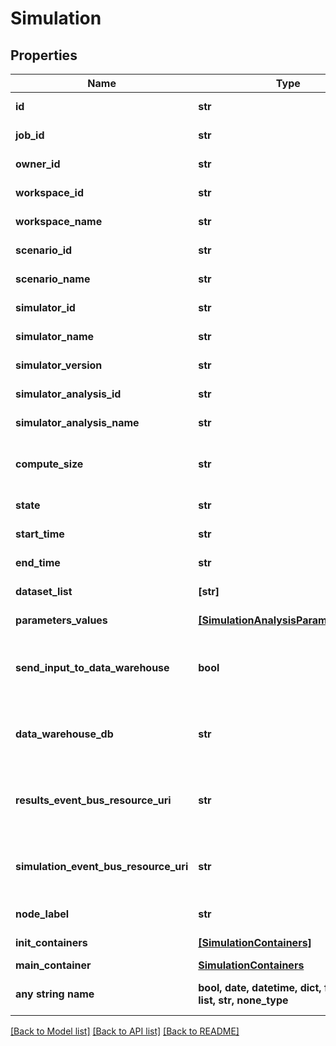 # Simulation


## Properties
Name | Type | Description | Notes
------------ | ------------- | ------------- | -------------
**id** | **str** | the Simulation | [optional] [readonly] 
**job_id** | **str** | the Platform compute cluster Job Id | [optional] [readonly] 
**owner_id** | **str** | the user id which own this simulation | [optional] [readonly] 
**workspace_id** | **str** | the Workspace Id | [optional] [readonly] 
**workspace_name** | **str** | the Workspace name | [optional] [readonly] 
**scenario_id** | **str** | the Scenario Id | [optional] [readonly] 
**scenario_name** | **str** | the Scenario name | [optional] [readonly] 
**simulator_id** | **str** | the Simulator Id | [optional] [readonly] 
**simulator_name** | **str** | the Simulator name | [optional] [readonly] 
**simulator_version** | **str** | the Simulator version | [optional] [readonly] 
**simulator_analysis_id** | **str** | the Simulator Analysis id | [optional] [readonly] 
**simulator_analysis_name** | **str** | the Simulator Analysis name | [optional] [readonly] 
**compute_size** | **str** | the compute size needed for this Analysis. Standard sizes are basic and highcpu. Default is basic | [optional] [readonly] 
**state** | **str** | the Simulation state | [optional] [readonly] 
**start_time** | **str** | the Simulation start Date Time | [optional] [readonly] 
**end_time** | **str** | the Simulation end Date Time | [optional] [readonly] 
**dataset_list** | **[str]** | the list of Dataset Id associated to this Analysis | [optional] [readonly] 
**parameters_values** | [**[SimulationAnalysisParameterValue]**](SimulationAnalysisParameterValue.md) | the list of Simulator Analysis parameters values | [optional] [readonly] 
**send_input_to_data_warehouse** | **bool** | whether or not the Dataset values and the input parameters values are send to the DataWarehouse prior to Simulation Run | [optional] [readonly] 
**data_warehouse_db** | **str** | the DataWarehouse database name to send data if sendInputToDataWarehouse is set | [optional] 
**results_event_bus_resource_uri** | **str** | the event bus which receive Workspace Simulation results messages. Message won&#39;t be send if this is not set | [optional] 
**simulation_event_bus_resource_uri** | **str** | the event bus which receive Workspace Simulation events messages. Message won&#39;t be send if this is not set | [optional] 
**node_label** | **str** | the node label request | [optional] [readonly] 
**init_containers** | [**[SimulationContainers]**](SimulationContainers.md) | the list of init containers | [optional] [readonly] 
**main_container** | [**SimulationContainers**](SimulationContainers.md) |  | [optional] 
**any string name** | **bool, date, datetime, dict, float, int, list, str, none_type** | any string name can be used but the value must be the correct type | [optional]

[[Back to Model list]](../README.md#documentation-for-models) [[Back to API list]](../README.md#documentation-for-api-endpoints) [[Back to README]](../README.md)


